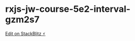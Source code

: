 # rxjs-jw-course-5e2-interval-gzm2s7

[Edit on StackBlitz ⚡️](https://stackblitz.com/edit/rxjs-jw-course-5e2-interval-gzm2s7)